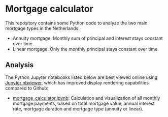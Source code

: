 # Mortgage calculator

This repository contains some Python code to analyze the two main mortgage types in the Netherlands:

- Annuity mortgage: Monthly sum of principal and interest stays constant over time. 
- Linear mortgage: Only the monthly principal stays constant over time.

## Analysis

The Python Jupyter notebooks listed below are best viewed online using [Jupyter nbviewer](https://nbviewer.jupyter.org/), which has improved display rendering capabilities compared to Github:

- [mortgage_calculator.ipynb](https://nbviewer.jupyter.org/github/gmalim/mortgage_calculator/blob/master/mortgage_calculator.ipynb): Calculation and visualization of all monthly mortgage payments, based on total mortgage value, annual interest rate, mortgage duration and mortgage type (annuity or linear).